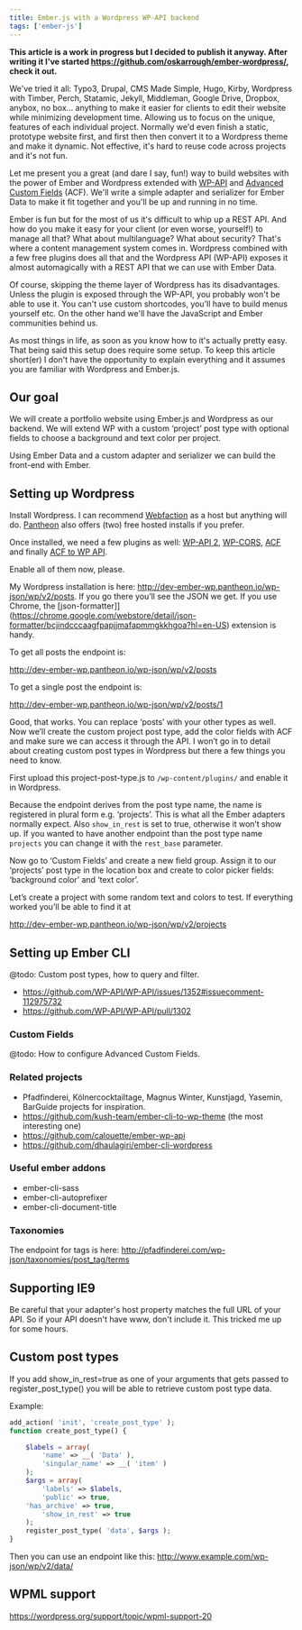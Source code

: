 ```yaml
---
title: Ember.js with a Wordpress WP-API backend
tags: ['ember-js']
---
```


**This article is a work in progress but I decided to publish it anyway. After writing it I've started https://github.com/oskarrough/ember-wordpress/, check it out.**

We've tried it all: Typo3, Drupal, CMS Made Simple, Hugo, Kirby, Wordpress with Timber, Perch, Statamic, Jekyll, Middleman, Google Drive, Dropbox, anybox, no box… anything to make it easier for clients to edit their website while minimizing development time. Allowing us to focus on the unique, features of each individual project. Normally we'd even finish a static, prototype website first, and first then then convert it to a Wordpress theme and make it dynamic. Not effective, it's hard to reuse code across projects and it's not fun.

Let me present you a great (and dare I say, fun!) way to build websites with the power of Ember and Wordpress extended with [WP-API](http://wp-api.org/) and [Advanced Custom Fields](http://www.advancedcustomfields.com/) (ACF). We'll write a simple adapter and serializer for Ember Data to make it fit together and you'll be up and running in no time.

Ember is fun but for the most of us it's difficult to whip up a REST API. And how do you make it easy for your client (or even worse, yourself!) to manage all that? What about multilanguage? What about security? That's where a content management system comes in. Wordpress combined with a few free plugins does all that and the Wordpress API (WP-API) exposes it almost automagically with a REST API that we can use with Ember Data.

Of course, skipping the theme layer of Wordpress has its disadvantages. Unless the plugin is exposed through the WP-API, you probably won't be able to use it. You can't use custom shortcodes, you'll have to build menus yourself etc. On the other hand we'll have the JavaScript and Ember communities behind us.

As most things in life, as soon as you know how to it's actually pretty easy. That being said this setup does require some setup. To keep this article short(er) I don't have the opportunity to explain everything and it assumes you are familiar with Wordpress and Ember.js.

## Our goal

We will create a portfolio website using Ember.js and Wordpress as our backend. We will extend WP with a custom ‘project’ post type with optional fields to choose a background and text color per project.

Using Ember Data and a custom adapter and serializer we can build the front-end with Ember.

## Setting up Wordpress

Install Wordpress. I can recommend [Webfaction](https://webfaction.com) as a host but anything will do. [Pantheon](https://pantheon.io) also offers (two) free hosted installs if you prefer.

Once installed, we need a few plugins as well: [WP-API 2](http://v2.wp-api.org/), [WP-CORS](https://wordpress.org/plugins/wp-cors/), [ACF](http://www.advancedcustomfields.com/) and finally [ACF to WP API](https://wordpress.org/plugins/acf-to-wp-api/).

Enable all of them now, please.

My Wordpress installation is here: http://dev-ember-wp.pantheon.io/wp-json/wp/v2/posts. If you go there you’ll see the JSON we get. If you use Chrome, the [json-formatter]](https://chrome.google.com/webstore/detail/json-formatter/bcjindcccaagfpapjjmafapmmgkkhgoa?hl=en-US) extension is handy.

To get all posts the endpoint is:

http://dev-ember-wp.pantheon.io/wp-json/wp/v2/posts

To get a single post the endpoint is:

http://dev-ember-wp.pantheon.io/wp-json/wp/v2/posts/1

Good, that works. You can replace ‘posts’ with your other types as well. Now we’ll create the custom project post type, add the color fields with ACF and make sure we can access it through the API. I won’t go in to detail about creating custom post types in Wordpress but there a few things you need to know.

First upload this project-post-type.js to `/wp-content/plugins/` and enable it in Wordpress.

Because the endpoint derives from the post type name, the name is registered in plural form e.g. ‘projects’. This is what all the Ember adapters normally expect. Also `show_in_rest` is set to true, otherwise it won’t show up. If you wanted to have another endpoint than the post type name `projects` you can change it with the `rest_base` parameter.

Now go to ‘Custom Fields’ and create a new field group. Assign it to our ‘projects’ post type in the location box and create to color picker fields: ‘background color’ and ‘text color’.

Let’s create a project with some random text and colors to test. If everything worked you’ll be able to find it at

http://dev-ember-wp.pantheon.io/wp-json/wp/v2/projects


## Setting up Ember CLI

@todo: Custom post types, how to query and filter.

- https://github.com/WP-API/WP-API/issues/1352#issuecomment-112975732
- https://github.com/WP-API/WP-API/pull/1302

### Custom Fields

@todo: How to configure Advanced Custom Fields.

### Related projects

- Pfadfinderei, Kölnercocktailtage, Magnus Winter, Kunstjagd, Yasemin, BarGuide projects for inspiration.
- https://github.com/kush-team/ember-cli-to-wp-theme (the most interesting one)
- https://github.com/calouette/ember-wp-api
- https://github.com/dhaulagiri/ember-cli-wordpress

### Useful ember addons

- ember-cli-sass
- ember-cli-autoprefixer
- ember-cli-document-title

### Taxonomies

The endpoint for tags is here: http://pfadfinderei.com/wp-json/taxonomies/post_tag/terms

## Supporting IE9

Be careful that your adapter's host property matches the full URL of your API. So if your API doesn't have www, don't include it. This tricked me up for some hours.

## Custom post types

If you add show_in_rest=true as one of your arguments that gets passed to register_post_type() you will be able to retrieve custom post type data.

Example:

```php
add_action( 'init', 'create_post_type' );
function create_post_type() {

    $labels = array(
        'name' => __( 'Data' ),
        'singular_name' => __( 'item' )
    );
    $args = array(
        'labels' => $labels,
        'public' => true,
	'has_archive' => true,
        'show_in_rest' => true
    );
    register_post_type( 'data', $args );
}
```

Then you can use an endpoint like this: http://www.example.com/wp-json/wp/v2/data/

## WPML support

https://wordpress.org/support/topic/wpml-support-20
